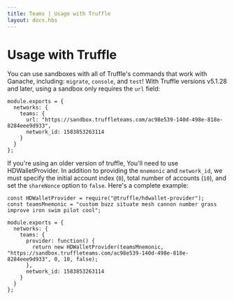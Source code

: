 ```yaml
---
title: Teams | Usage with Truffle
layout: docs.hbs
---
```

# Usage with Truffle

You can use sandboxes with all of Truffle's commands that work with Ganache, including: `migrate`, `console`, and `test`!
With Truffle versions v5.1.28 and later, using a sandbox only requires the `url` field:

```
module.exports = {
  networks: {
    teams: {
      url: "https://sandbox.truffleteams.com/ac98e539-140d-498e-818e-8284eee9d933",
      network_id: 1583853263114
    }
  }
};
```

If you're using an older version of truffle, You'll need to use HDWalletProvider. In addition to providing the `mnemonic` and `network_id`, we must specify the initial account index (`0`), total number of accounts (`10`), and set the `shareNonce` option to `false`. Here's a complete example:

```
const HDWalletProvider = require("@truffle/hdwallet-provider");
const teamsMnemonic = "custom buzz situate mesh cannon number grass improve iron swim pilot cool";

module.exports = {
  networks: {
    teams: {
      provider: function() {
        return new HDWalletProvider(teamsMnemonic, "https://sandbox.truffleteams.com/ac98e539-140d-498e-818e-8284eee9d933", 0, 10, false);
      },
      network_id: 1583853263114
    }
  }
};
```
